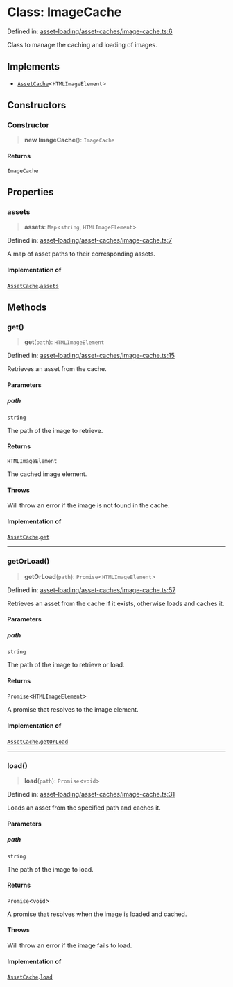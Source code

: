 # Class: ImageCache

Defined in: [asset-loading/asset-caches/image-cache.ts:6](https://github.com/Forge-Game-Engine/Forge/blob/80c88dbc1226e2ea185d187b85121eb9c3da7ead/src/asset-loading/asset-caches/image-cache.ts#L6)

Class to manage the caching and loading of images.

## Implements

- [`AssetCache`](../interfaces/AssetCache.md)\<`HTMLImageElement`\>

## Constructors

### Constructor

> **new ImageCache**(): `ImageCache`

#### Returns

`ImageCache`

## Properties

### assets

> **assets**: `Map`\<`string`, `HTMLImageElement`\>

Defined in: [asset-loading/asset-caches/image-cache.ts:7](https://github.com/Forge-Game-Engine/Forge/blob/80c88dbc1226e2ea185d187b85121eb9c3da7ead/src/asset-loading/asset-caches/image-cache.ts#L7)

A map of asset paths to their corresponding assets.

#### Implementation of

[`AssetCache`](../interfaces/AssetCache.md).[`assets`](../interfaces/AssetCache.md#assets)

## Methods

### get()

> **get**(`path`): `HTMLImageElement`

Defined in: [asset-loading/asset-caches/image-cache.ts:15](https://github.com/Forge-Game-Engine/Forge/blob/80c88dbc1226e2ea185d187b85121eb9c3da7ead/src/asset-loading/asset-caches/image-cache.ts#L15)

Retrieves an asset from the cache.

#### Parameters

##### path

`string`

The path of the image to retrieve.

#### Returns

`HTMLImageElement`

The cached image element.

#### Throws

Will throw an error if the image is not found in the cache.

#### Implementation of

[`AssetCache`](../interfaces/AssetCache.md).[`get`](../interfaces/AssetCache.md#get)

***

### getOrLoad()

> **getOrLoad**(`path`): `Promise`\<`HTMLImageElement`\>

Defined in: [asset-loading/asset-caches/image-cache.ts:57](https://github.com/Forge-Game-Engine/Forge/blob/80c88dbc1226e2ea185d187b85121eb9c3da7ead/src/asset-loading/asset-caches/image-cache.ts#L57)

Retrieves an asset from the cache if it exists, otherwise loads and caches it.

#### Parameters

##### path

`string`

The path of the image to retrieve or load.

#### Returns

`Promise`\<`HTMLImageElement`\>

A promise that resolves to the image element.

#### Implementation of

[`AssetCache`](../interfaces/AssetCache.md).[`getOrLoad`](../interfaces/AssetCache.md#getorload)

***

### load()

> **load**(`path`): `Promise`\<`void`\>

Defined in: [asset-loading/asset-caches/image-cache.ts:31](https://github.com/Forge-Game-Engine/Forge/blob/80c88dbc1226e2ea185d187b85121eb9c3da7ead/src/asset-loading/asset-caches/image-cache.ts#L31)

Loads an asset from the specified path and caches it.

#### Parameters

##### path

`string`

The path of the image to load.

#### Returns

`Promise`\<`void`\>

A promise that resolves when the image is loaded and cached.

#### Throws

Will throw an error if the image fails to load.

#### Implementation of

[`AssetCache`](../interfaces/AssetCache.md).[`load`](../interfaces/AssetCache.md#load)

